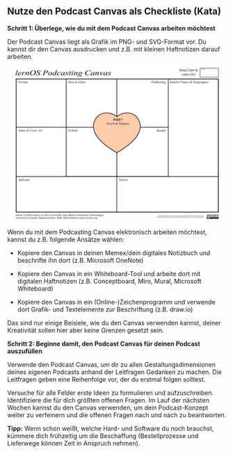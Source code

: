 ## Nutze den Podcast Canvas als Checkliste (Kata)

**Schritt 1: Überlege, wie du mit dem Podcast Canvas arbeiten möchtest**

Der Podcast Canvas liegt als Grafik im PNG- und SVG-Format vor. Du kannst dir den Canvas ausdrucken und z.B. mit kleinen Haftnotizen darauf arbeiten.

![](./images/lernOS-Podcasting-Canvas-de.png)

Wenn du mit dem Podcasting Canvas elektronisch arbeiten möchtest, kannst du z.B. folgende Ansätze wählen:

- Kopiere den Canvas in deinen Memex/dein digitales Notizbuch und beschrifte ihn dort (z.B. Microsoft OneNote)

- Kopiere den Canvas in ein Whiteboard-Tool und arbeite dort mit digitalen Haftnotizen (z.B. Conceptboard, Miro, Mural, Microsoft Whiteboard)

- Kopiere den Canvas in ein (Online-)Zeichenprogramm und verwende dort Grafik- und Textelemente zur Beschriftung (z.B. draw.io)

Das sind nur einige Beisiele, wie du den Canvas verwenden kannst, deiner Kreativität sollen hier aber keine Grenzen gesetzt sein.

**Schritt 2: Beginne damit, den Podcast Canvas für deinen Podcast auszufüllen**

Verwende den Podcast Canvas, um dir zu allen Gestaltungsdimensionen deines eigenen Podcasts anhand der Leitfragen Gedanken zu machen. Die Leitfragen geben eine Reihenfolge vor, der du erstmal folgen solltest.

Versuche für alle Felder erste Ideen zu formulieren und aufzuschreiben. Identifiziere die für dich größten offenen Fragen. Im Lauf der nächsten Wochen kannst du den Canvas verwenden, um dein Podcast-Konzept weiter zu verfeinern und die offenen Fragen nach und nach zu beantworten.

**Tipp:** Wenn schon weißt, welche Hard- und Software du noch brauchst, kümmere dich frühzeitig um die Beschaffung (Bestellprozesse und Lieferwege können Zeit in Anspruch nehmen).
